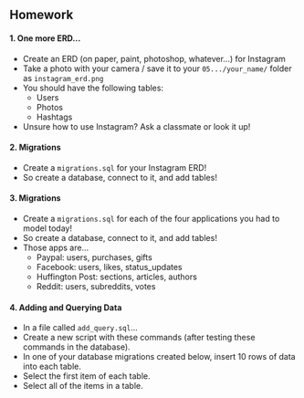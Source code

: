 ## Homework

#### 1. One more ERD...

* Create an ERD (on paper, paint, photoshop, whatever...) for Instagram
* Take a photo with your camera / save it to your `05.../your_name/` folder as `instagram_erd.png`
* You should have the following tables:
  * Users
  * Photos
  * Hashtags
* Unsure how to use Instagram? Ask a classmate or look it up!

#### 2. Migrations

* Create a `migrations.sql` for your Instagram ERD!
* So create a database, connect to it, and add tables!

#### 3. Migrations

* Create a `migrations.sql` for each of the four applications you had to model today!
* So create a database, connect to it, and add tables!
* Those apps are...
  * Paypal: users, purchases, gifts
  * Facebook: users, likes, status_updates
  * Huffington Post: sections, articles, authors
  * Reddit: users, subreddits, votes

#### 4. Adding and Querying Data

* In a file called `add_query.sql`...
* Create a new script with these commands (after testing these commands in the database).
* In one of your database migrations created below, insert 10 rows of data into each table.
* Select the first item of each table.
* Select all of the items in a table.

